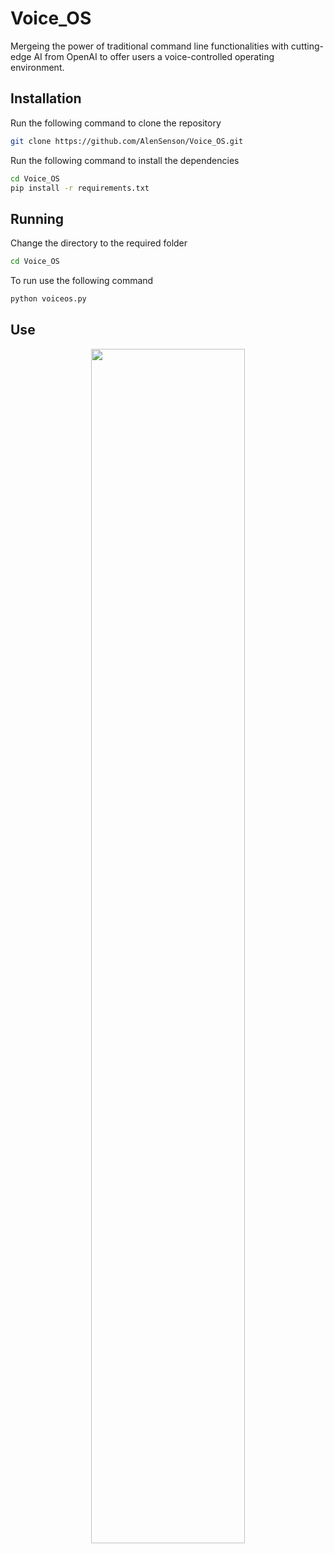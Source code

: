 # Voice_OS
Mergeing the power of traditional command line functionalities with cutting-edge AI from OpenAI to offer users a voice-controlled operating environment.

## Installation

Run the following command to clone the repository

```sh
git clone https://github.com/AlenSenson/Voice_OS.git
```

Run the following command to install the dependencies

```sh
cd Voice_OS
pip install -r requirements.txt
```

## Running
Change the directory to the required folder

```sh
cd Voice_OS
```
To run use the following command

```sh
python voiceos.py
```


## Use
<p align="center">
<img src="https://github.com/AlenSenson/Voice_OS/blob/main/Screenshot%202023-11-17%20111259.png?raw=true" width=70% height=70%>
</p>
